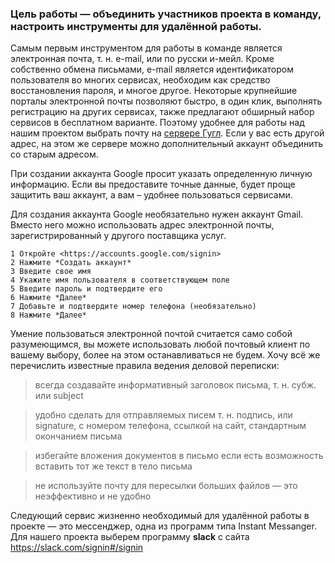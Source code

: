 
### Цель работы — объединить участников проекта в команду, настроить инструменты для удалённой работы.

Самым первым инструментом для работы в команде является электронная почта, т. н. e-mail, или по русски и-мейл. Кроме собственно обмена письмами,  e-mail является идентификатором пользователя во многих сервисах, необходим как средство восстановления пароля, и многое другое. Некоторые крупнейшие порталы электронной почты позволяют быстро, в один клик,   выполнять регистрацию на других сервисах, также предлагают обширный набор сервисов в бесплатном варианте. Поэтому удобнее для работы над нашим проектом выбрать почту на [сервере  Гугл](https://mail.google.com). Если у вас есть другой адрес, на этом же сервере можно дополнительный аккаунт объединить со старым адресом.

При создании аккаунта Google просит указать определенную личную информацию. Если вы предоставите точные данные, будет проще защитить ваш аккаунт, а вам – удобнее пользоваться сервисами.

Для создания аккаунта Google необязательно нужен аккаунт Gmail. Вместо него можно использовать адрес электронной почты, зарегистрированный у другого поставщика услуг.

    1 Откройте <https://accounts.google.com/signin>
    2 Нажмите *Создать аккаунт*
    3 Введите свое имя
    4 Укажите имя пользователя в соответствующем поле
    5 Введите пароль и подтвердите его
    6 Нажмите *Далее*
    7 Добавьте и подтвердите номер телефона (необязательно)
    8 Нажмите *Далее*

Умение пользоваться электронной почтой считается само собой разумеющимся, вы можете использовать любой почтовый клиент по вашему выбору, более на этом останавливаться не будем. Хочу всё же перечислить известные правила ведения деловой переписки:

> всегда создавайте информативный заголовок письма, т. н. субж. или subject
    
> удобно сделать для отправляемых писем т. н. подпись, или signature,
с номером телефона, ссылкой на сайт, стандартным окончанием письма
    
> избегайте вложения документов в письмо если есть возможность
вставить тот же текст в тело письма
    
> не используйте почту для пересылки больших файлов
— это неэффективно и не удобно


Следующий сервис жизненно необходимый для удалённой работы в проекте — это мессенджер, одна из программ типа Instant Messanger. Для нашего проекта выберем программу **slack** с сайта <https://slack.com/signin#/signin>
